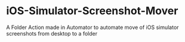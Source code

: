 # iOS-Simulator-Screenshot-Mover
A Folder Action made in Automator to automate move of iOS simulator screenshots from desktop to a folder
